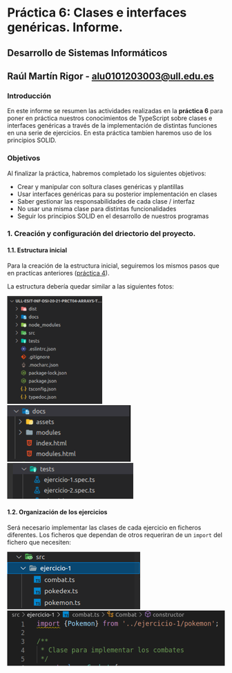 # Práctica 6: Clases e interfaces genéricas. Informe.
## Desarrollo de Sistemas Informáticos 
## Raúl Martín Rigor - alu0101203003@ull.edu.es

### Introducción

En este informe se resumen las actividades realizadas en la **práctica 6** para poner en práctica nuestros conocimientos de TypeScript sobre clases e interfaces genéricas a través de la implementación de distintas funciones en una serie de ejercicios. En esta práctica tambien haremos uso de los principios SOLID.

### Objetivos

Al finalizar la práctica, habremos completado los siguientes objetivos:

* Crear y manipular con soltura clases genéricas y plantillas
* Usar interfaces genéricas para su posterior implementación en clases
* Saber gestionar las responsabilidades de cada clase / interfaz
* No usar una misma clase para distintas funcionalidades
* Seguir los principios SOLID en el desarrollo de nuestros programas

### 1. Creación y configuración del driectorio del proyecto.

#### 1.1. Estructura inicial

Para la creación de la estructura inicial, seguiremos los mismos pasos que en practicas anteriores ([práctica 4](https://github.com/ULL-ESIT-INF-DSI-2021/ull-esit-inf-dsi-20-21-prct04-arrays-tuples-enums-alu0101203003/blob/gh-pages/index.md)).

La estructura debería quedar similar a las siguientes fotos:

<img src="img/Captura1a.PNG" alt="" height="250"/> <img src="img/Captura1b.PNG" alt="" /> <img src="img/Captura1c.PNG" alt="" />

#### 1.2. Organización de los ejercicios

Será necesario implementar las clases de cada ejercicio en ficheros diferentes. Los ficheros que dependan de otros requeriran de un `import` del fichero que necesiten:

<img src="img/Captura1d.PNG" alt="" /> <img src="img/Captura1e.PNG" alt="" />
